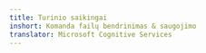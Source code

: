 ```yaml
---
title: Turinio saikingai
inshort: Komanda failų bendrinimas & saugojimo
translator: Microsoft Cognitive Services
---
```





